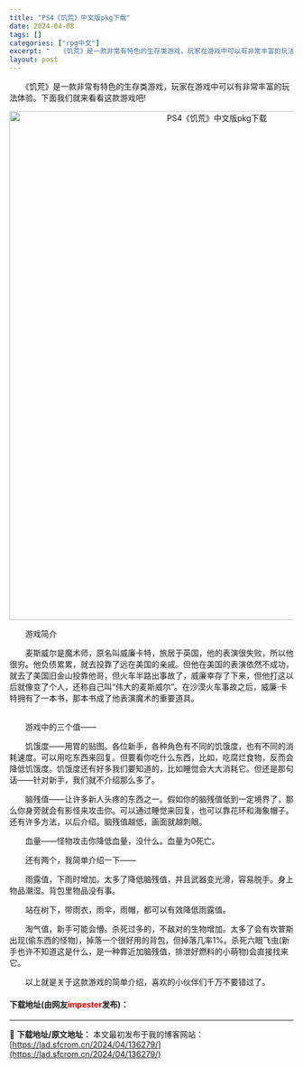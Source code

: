 ```yaml
---
title: "PS4《饥荒》中文版pkg下载"
date: 2024-04-08
tags: []
categories: ["rpg中文"]
excerpt: "　　《饥荒》是一款非常有特色的生存类游戏，玩家在游戏中可以有非常丰富的玩法体验。下面我们就来看看这款游戏吧! 　　游戏简介 　　麦斯威尔是魔术师，原名叫威廉卡特，旅居于英国，他的表演很失败，所以他很穷。他负债累累，就去投靠了远在美国的亲戚。但他在美国的表演依然不成功，就去了美国旧金山投靠他哥，但火车&hellip;"
layout: post
---
```


 <p>　　《饥荒》是一款非常有特色的生存类游戏，玩家在游戏中可以有非常丰富的玩法体验。下面我们就来看看这款游戏吧!</p> <p style="text-align: center;"><img src="https://lad.sfcrom.cn/wp-content/uploads/2024/04/20240408_66136f1f2071e.webp" style="width: 720px; height: 902px;" alt="PS4《饥荒》中文版pkg下载" /></p> <p>　　游戏简介</p> <p>　　麦斯威尔是魔术师，原名叫威廉卡特，旅居于英国，他的表演很失败，所以他很穷。他负债累累，就去投靠了远在美国的亲戚。但他在美国的表演依然不成功，就去了美国旧金山投靠他哥，但火车半路出事故了，威廉幸存了下来，但他打这以后就像变了个人，还称自己叫&ldquo;伟大的麦斯威尔&rdquo;。在沙漠火车事故之后，威廉&middot;卡特拥有了一本书，那本书成了他表演魔术的重要道具。</p> <p><br />　　游戏中的三个值&mdash;&mdash;</p> <p>　　饥饿度&mdash;&mdash;用胃的贴图。各位新手，各种角色有不同的饥饿度，也有不同的消耗速度。可以用吃东西来回复。但要看你吃什么东西，比如，吃腐烂食物，反而会降低饥饿度。饥饿度还有好多我们要知道的，比如睡觉会大大消耗它。但还是那句话&mdash;&mdash;针对新手，我们就不介绍那么多了。</p> <p>　　脑残值&mdash;&mdash;让许多新人头疼的东西之一。假如你的脑残值低到一定境界了，那么你身旁就会有影怪来攻击你。可以通过睡觉来回复，也可以靠花环和海象帽子。还有许多方法，以后介绍。脑残值越低，画面就越刺眼。</p> <p>　　血量&mdash;&mdash;怪物攻击你降低血量，没什么。血量为0死亡。</p> <p>　　还有两个，我简单介绍一下&mdash;&mdash;</p> <p>　　雨露值，下雨时增加。太多了降低脑残值，并且武器变光滑，容易脱手。身上物品潮湿。背包里物品没有事。</p> <p>　　站在树下，带雨衣，雨伞，雨帽，都可以有效降低雨露值。</p> <p>　　淘气值，新手可能会懵。杀死过多的，不敌对的生物增加。太多了会有坎普斯出现(偷东西的怪物)，掉落一个很好用的背包，但掉落几率1%。杀死六眼飞虫(新手也许不知道这是什么，是一种靠近加脑残值，排泄好燃料的小萌物)会直接找来它。</p> <p>　　以上就是关于这款游戏的简单介绍，喜欢的小伙伴们千万不要错过了。</p> <p><h4>下载地址(由网友<font color="red">impester</font>发布)：</h4></p> 

---
📖 **下载地址/原文地址：** 本文最初发布于我的博客网站：[https://lad.sfcrom.cn/2024/04/136279/](https://lad.sfcrom.cn/2024/04/136279/)
